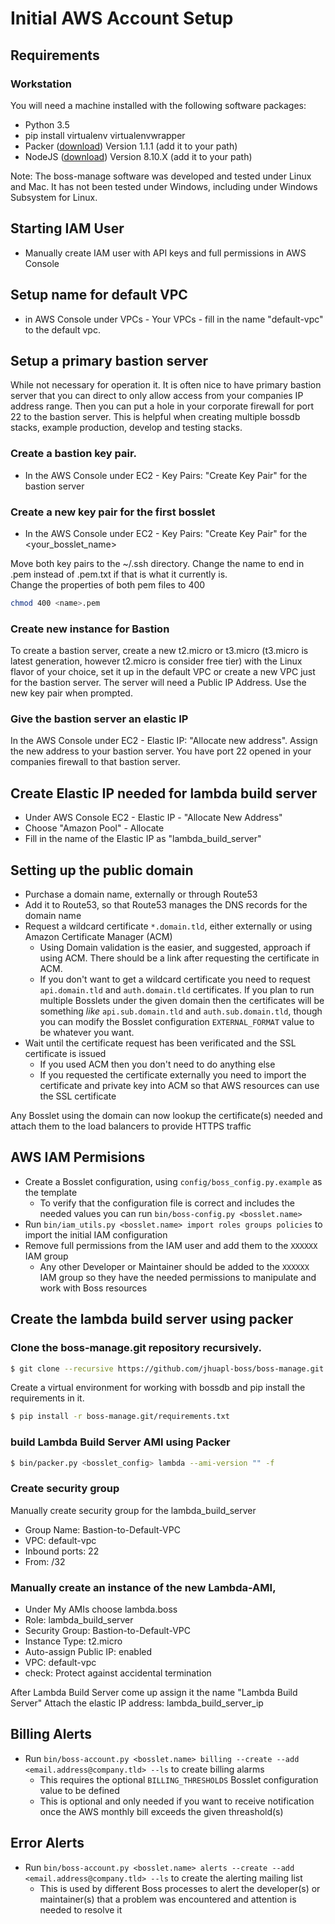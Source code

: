 # Initial AWS Account Setup

## Requirements

### Workstation
You will need a machine installed with the following software packages:
* Python 3.5
* pip install virtualenv virtualenvwrapper
* Packer ([download](https://www.packer.io/)) Version 1.1.1 (add it to your path)
* NodeJS ([download](https://nodejs.org/en/download/)) Version 8.10.X (add it to your path)

Note: The boss-manage software was developed and tested under Linux and Mac. It has not been tested under Windows, including under Windows Subsystem for Linux.

## Starting IAM User
* Manually create IAM user with API keys and full permissions in AWS Console

## Setup name for default VPC
* in AWS Console under VPCs - Your VPCs - fill in the name "default-vpc" to the default vpc.

## Setup a primary bastion server
While not necessary for operation it.  It is often nice to have primary 
bastion server that you can direct to only allow access from your companies 
IP address range.  Then you can put a hole in your corporate firewall for port 22 
to the bastion server. This is helpful when creating multiple bossdb stacks, example
production, develop and testing stacks.  

### Create a bastion key pair.
* In the AWS Console under EC2 - Key Pairs: "Create Key Pair" for the bastion server

### Create a new key pair for the first bosslet
* In the AWS Console under EC2 - Key Pairs: "Create Key Pair" for the <your_bosslet_name>

Move both key pairs to the ~/.ssh directory. Change the name to end in .pem instead of .pem.txt if that is what it currently is.  
Change the properties of both pem files to 400
```sh
chmod 400 <name>.pem
``` 

### Create new instance for Bastion
To create a bastion server, create a new t2.micro or t3.micro (t3.micro is latest generation, however t2.micro is consider free tier) with the Linux flavor of your choice, 
set it up in the default VPC or create a new VPC just for the bastion server.  The server will need a Public IP Address.  Use the new key pair when prompted.

### Give the bastion server an elastic IP
In the AWS Console under EC2 - Elastic IP: "Allocate new address".  Assign the new address to your bastion server.  You
have port 22 opened in your companies firewall to that bastion server.


## Create Elastic IP needed for lambda build server
* Under AWS Console EC2 - Elastic IP -  "Allocate New Address"
* Choose "Amazon Pool" - Allocate
* Fill in the name of the Elastic IP as "lambda_build_server"


## Setting up the public domain

* Purchase a domain name, externally or through Route53
* Add it to Route53, so that Route53 manages the DNS records for the domain name
* Request a wildcard certificate `*.domain.tld`, either externally or using Amazon Certificate Manager (ACM)
  - Using Domain validation is the easier, and suggested, approach if using ACM. There should be a link after requesting the certificate in ACM.
  - If you don't want to get a wildcard certificate you need to request `api.domain.tld` and `auth.domain.tld` certificates. If you plan to run multiple Bosslets under the given domain then the certificates will be something _like_ `api.sub.domain.tld` and `auth.sub.domain.tld`, though you can modify the Bosslet configuration `EXTERNAL_FORMAT` value to be whatever you want.
* Wait until the certificate request has been verificated and the SSL certificate is issued
  - If you used ACM then you don't need to do anything else
  - If you requested the certificate externally you need to import the certificate and private key into ACM so that AWS resources can use the SSL certificate

Any Bosslet using the domain can now lookup the certificate(s) needed and attach them to the load balancers to provide HTTPS traffic
  
## AWS IAM Permisions
* Create a Bosslet configuration, using `config/boss_config.py.example` as the template
  - To verify that the configuration file is correct and includes the needed values you can run `bin/boss-config.py <bosslet.name>`
* Run `bin/iam_utils.py <bosslet.name> import roles groups policies` to import the initial IAM configuration
* Remove full permissions from the IAM user and add them to the `XXXXXX` IAM group
  - Any other Developer or Maintainer should be added to the `XXXXXX` IAM group so they have the needed permissions to manipulate and work with Boss resources

## Create the lambda build server using packer

### Clone the boss-manage.git repository recursively.
```sh
$ git clone --recursive https://github.com/jhuapl-boss/boss-manage.git 
```

Create a virtual environment for working with bossdb and pip install the requirements in it.
```sh
$ pip install -r boss-manage.git/requirements.txt
```

### build Lambda Build Server AMI using Packer
```sh
$ bin/packer.py <bosslet_config> lambda --ami-version "" -f
```

### Create security group
Manually create security group for the lambda_build_server
* Group Name: Bastion-to-Default-VPC
* VPC: default-vpc
* Inbound ports: 22
* From: <bastion server ip>/32

### Manually create an instance of the new Lambda-AMI, 
* Under My AMIs choose lambda.boss
* Role: lambda_build_server
* Security Group: Bastion-to-Default-VPC
* Instance Type: t2.micro
* Auto-assign Public IP: enabled
* VPC: default-vpc
* check: Protect against accidental termination

After Lambda Build Server come up assign it the name "Lambda Build Server"
Attach the elastic IP address: lambda_build_server_ip

## Billing Alerts
* Run `bin/boss-account.py <bosslet.name> billing --create --add <email.address@company.tld> --ls` to create billing alarms
  - This requires the optional `BILLING_THRESHOLDS` Bosslet configuration value to be defined
  - This is optional and only needed if you want to receive notification once the AWS monthly bill exceeds the given threashold(s)

## Error Alerts
* Run `bin/boss-account.py <bosslet.name> alerts --create --add <email.address@company.tld> --ls` to create the alerting mailing list
  - This is used by different Boss processes to alert the developer(s) or maintainer(s) that a problem was encountered and attention is needed to resolve it
